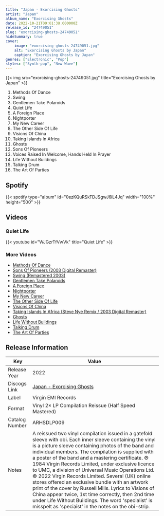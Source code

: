 ```yaml
---
title: "Japan - Exorcising Ghosts"
artist: "Japan"
album_name: "Exorcising Ghosts"
date: 2022-10-21T09:01:38.000000Z
release_id: "24749051"
slug: "exorcising-ghosts-24749051"
hideSummary: true
cover:
    image: "exorcising-ghosts-24749051.jpg"
    alt: "Exorcising Ghosts by Japan"
    caption: "Exorcising Ghosts by Japan"
genres: ["Electronic", "Pop"]
styles: ["Synth-pop", "New Wave"]
---
```


{{< img src="exorcising-ghosts-24749051.jpg" title="Exorcising Ghosts by Japan" >}}

<!-- section break -->

1. Methods Of Dance
2. Swing
3. Gentlemen Take Polaroids
4. Quiet Life
5. A Foreign Place
6. Nightporter
7. My New Career
8. The Other Side Of Life
9. Visions Of China
10. Taking Islands In Africa
11. Ghosts
12. Sons Of Pioneers
13. Voices Raised In Welcome, Hands Held In Prayer
14. Life Without Buildings
15. Talking Drum
16. The Art Of Parties

<!-- section break -->


## Spotify
{{< spotify type="album" id="0ezKQuRSkTDJSgwJ6iL4Jq" width="100%" height="500" >}}



## Videos
### Quiet Life
{{< youtube id="WJGzrTfVwVk" title="Quiet Life" >}}<br>

### More Videos

- [Methods Of Dance](https://www.youtube.com/watch?v=jGV8NRwJcU4)
- [Sons Of Pioneers (2003 Digital Remaster)](https://www.youtube.com/watch?v=aEf38uz6FuQ)
- [Swing (Remastered 2003)](https://www.youtube.com/watch?v=ahtyVegPVjE)
- [Gentlemen Take Polaroids](https://www.youtube.com/watch?v=SlyI2isjAas)
- [A Foreign Place](https://www.youtube.com/watch?v=moPdbB34vDI)
- [Nightporter](https://www.youtube.com/watch?v=mKsY_dEjwtQ)
- [My New Career](https://www.youtube.com/watch?v=JEp3AQhhwnc)
- [The Other Side Of Life](https://www.youtube.com/watch?v=i4J3zPy3iLE)
- [Visions Of China](https://www.youtube.com/watch?v=1qmNNP1VgIk)
- [Taking Islands In Africa (Steve Nye Remix / 2003 Digital Remaster)](https://www.youtube.com/watch?v=-EA4vEYRZTk)
- [Ghosts](https://www.youtube.com/watch?v=ZK8DBICAWFs)
- [Life Without Buildings](https://www.youtube.com/watch?v=8dhgiDNhG9k)
- [Talking Drum](https://www.youtube.com/watch?v=lyt1TN3OCH4)
- [The Art Of Parties](https://www.youtube.com/watch?v=KKXdKGYAnt4)


## Release Information
|  Key           | Value                                                |
| ---------------| ---------------------------------------------------- |
| Release Year   | 2022                                   |
| Discogs Link   | [Japan - Exorcising Ghosts](https://www.discogs.com/release/24749051-Japan-Exorcising-Ghosts) |
| Label          | Virgin EMI Records |
| Format         | Vinyl 2× LP Compilation Reissue (Half Speed Mastered) |
| Catalog Number | ARHSDLP009 |
| Notes | A reissued two vinyl compilation issued in a gatefold sleeve with obi. Each inner sleeve containing the vinyl is a picture sleeve containing photos of the band and individual members. The compilation is supplied with a poster of the band and a mastering certificate.  ℗ 1984 Virgin Records Limited, under exclusive licence to UMC, a division of Universal Music Operations Ltd.   © 2022 Virgin Records Limited.  Several (UK) online stores offered an exclusive bundle with an artwork print of the cover by Russell Mills.  Lyrics to Visions of China appear twice, 1st time correctly, then 2nd time under Life Without Buildings. The word 'specialist' is misspelt as 'speciaist' in the notes on the obi-strip.  |